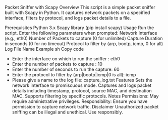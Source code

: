 Packet Sniffer with Scapy
Overview
This script is a simple packet sniffer built with Scapy in Python. It captures network packets on a specified interface, filters by protocol, and logs packet details to a file.

Prerequisites
Python 3.x
Scapy library (pip install scapy)
Usage
Run the script.
Enter the following parameters when prompted:
Network Interface (e.g., eth0)
Number of Packets to capture (0 for unlimited)
Capture Duration in seconds (0 for no timeout)
Protocol to filter by (arp, bootp, icmp, 0 for all)
Log File Name
Example
sh
Copy code
* Enter the interface on which to run the sniffer : eth0
* Enter the number of packets to capture : 10
* Enter the number of seconds to run the capture: 60
* Enter the protocol to filter by (arp|bootp|icmp|0 is all): icmp
* Please give a name to the log file: capture_log.txt
Features
Sets the network interface to promiscuous mode.
Captures and logs packet details including timestamp, protocol, source MAC, and destination MAC.
Supports filtering by specific protocols.
Notes
Permissions: May require administrative privileges.
Responsibility: Ensure you have permission to capture network traffic.
Disclaimer
Unauthorized packet sniffing can be illegal and unethical. Use responsibly.






